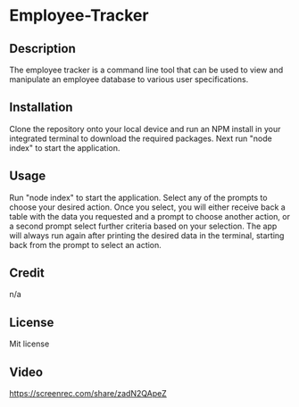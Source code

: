# Employee-Tracker

## Description
The employee tracker is a command line tool that can be used to view and manipulate an employee database to various user specifications. 

## Installation
Clone the repository onto your local device and run an NPM install in your integrated terminal to download the required packages. Next run "node index" to start the application.

## Usage
Run "node index" to start the application. Select any of the prompts to choose your desired action. Once you select, you will either receive back a table with the data you requested and a prompt to choose another action, or a second prompt select further criteria based on your selection. The app will always run again after printing the desired data in the terminal, starting back from the prompt to select an action. 

## Credit
n/a

## License
Mit license

## Video 
https://screenrec.com/share/zadN2QApeZ